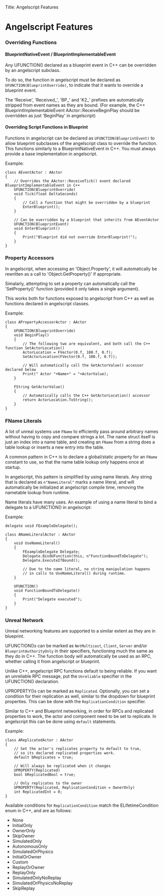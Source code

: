 Title: Angelscript Features

# Angelscript Features
### Overriding Functions
#### BlueprintNativeEvent / BlueprintImplementableEvent
Any UFUNCTION() declared as a blueprint event in C++ can be overridden by an angelscript subclass.

To do so, the function in angelscript must be declared as `UFUNCTION(BlueprintOverride)`, to indicate
that it wants to override a blueprint event.

The 'Receive', 'Received_', 'BP_' and 'K2_' prefixes are automatically stripped from event names as they are bound.
(For example, the C++ BlueprintImplementableEvent AActor::ReceiveBeginPlay should be overridden as just 'BeginPlay' in angelscript) 

#### Overriding Script Functions in Blueprint
Functions in angelscript can be declared as `UFUNCTION(BlueprintEvent)` to allow blueprint subclasses
of the angelscript class to override the function. This functions similarly to a BlueprintNativeEvent
in C++. You must always provide a base implementation in angelscript.

Example:

```
class AEventActor : AActor
{
	// Overrides the AActor::ReceiveTick() event declared BlueprintImplementableEvent in C++
	UFUNCTION(BlueprintOverride)
	void Tick(float DeltaSeconds)
	{
		// Call a function that might be overridden by a blueprint
		EnterBlueprint();
	}

	// Can be overridden by a blueprint that inherits from AEventActor
	UFUNCTION(BlueprintEvent)
	void EnterBlueprint()
	{
		Print("Blueprint did not override EnterBlueprint!");
	}
}
```

### Property Accessors
In angelscript, when accessing an 'Object.Property', it will automatically be rewritten
as a call to 'Object.GetProperty()' if appropriate.

Simalarly, attempting to set a property can automatically call the 'SetProperty()' function
(provided it only takes a single argument).

This works both for functions exposed to angelscript from C++ as well as functions declared
in angelscript classes.

Example:

```
class APropertyAccessorActor : AActor
{
	UFUNCTION(BlueprintOverride)
	void BeginPlay()
	{
		// The following two are equivalent, and both call the C++ function SetActorLocation()
		ActorLocation = FVector(0.f, 100.f, 0.f);
		SetActorLocation(FVector(0.f, 100.f, 0.f));

		// Will automatically call the GetActorValue() accessor declared below
		Print(" Actor "+Name+" = "+ActorValue);
	}

	FString GetActorValue()
	{
		// Automatically calls the C++ GetActorLocation() accessor
		return ActorLocation.ToString();
	}
}
```

### FName Literals
A lot of unreal systems use `FName` to efficiently pass around arbitrary
names without having to copy and compare strings a lot. The name struct itself
is just an index into a name table, and creating an `FName` from a string does
a table lookup or inserts a new entry into the table.

A common pattern in C++ is to declare a global/static property for an `FName`
constant to use, so that the name table lookup only happens once at startup.

In angelscript, this pattern is simplified by using name literals.
Any string that is declared as `n"NameLiteral"` marks a name literal, and
will automatically be initialized at angelscript compile time, removing
the nametable lookup from runtime.

Name literals have many uses. An example of using a name literal to bind
a delegate to a UFUNCTION() in angelscript:

Example:

```
delegate void FExampleDelegate();

class ANameLiteralActor : AActor
{
	void UseNameLiteral()
	{
		FExampleDelegate Delegate;
		Delegate.BindUFunction(this, n"FunctionBoundToDelegate");
		Delegate.ExecuteIfBound();

		// Due to the name literal, no string manipulation happens
		// in calls to UseNameLiteral() during runtime.
	}

	UFUNCTION()
	void FunctionBoundToDelegate()
	{
		Print("Delegate executed");
	}
}
```

### Unreal Network
Unreal networking features are supported to a similar extent as they are in blueprint.

UFUNCTION()s can be marked as `NetMulticast`, `Client`, `Server` and/or `BlueprintAuthorityOnly`
in their specifiers, functioning much the same as they do in C++. The function body will
automatically be used as an RPC, whether calling it from angelscript or blueprint.

Unlike C++, angelscript RPC functions default to being reliable. If you want an unreliable
RPC message, put the `Unreliable` specifier in the UFUNCTION() declaration.

UPROPERTY()s can be marked as `Replicated`. Optionally, you can set a condition for 
their replication as well, similar to the dropdown for blueprint properties. This can be
done with the `ReplicationCondition` specifier.

Similar to C++ and Blueprint networking, in order for RPCs and replicated properties to
work, the actor and component need to be set to replicate. In angelscript this can
be done using `default` statements.

Example:

```
class AReplicatedActor : AActor
{
	// Set the actor's replicates property to default to true,
	// so its declared replicated properties work.
	default bReplicates = true;

	// Will always be replicated when it changes
	UPROPERTY(Replicated)
	bool bReplicatedBool = true;

	// Only replicates to the owner
	UPROPERTY(Replicated, ReplicationCondition = OwnerOnly)
	int ReplicatedInt = 0;
}
```

Available conditions for `ReplicationCondition` match the ELifetimeCondition enum in C++, and are as follows:

- None
- InitialOnly
- OwnerOnly
- SkipOwner
- SimulatedOnly
- AutonomousOnly
- SimulatedOrPhysics
- InitialOrOwner
- Custom
- ReplayOrOwner
- ReplayOnly
- SimulatedOnlyNoReplay
- SimulatedOrPhysicsNoReplay
- SkipReplay